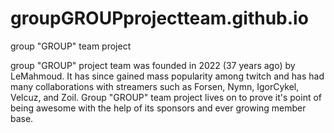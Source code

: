 # groupGROUPprojectteam.github.io
group "GROUP" team project

group "GROUP" project team was founded in 2022 (37 years ago) by LeMahmoud. It has since gained mass popularity among twitch and has had many collaborations with streamers such as Forsen, Nymn, IgorCykel, Velcuz, and Zoil. Group "GROUP" team project lives on to prove it's point of being awesome with the help of its sponsors and ever growing member base.
